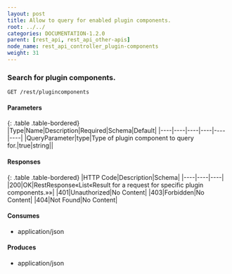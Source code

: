 ```yaml
---
layout: post
title: Allow to query for enabled plugin components.
root: ../../
categories: DOCUMENTATION-1.2.0
parent: [rest_api, rest_api_other-apis]
node_name: rest_api_controller_plugin-components
weight: 31
---
```


### Search for plugin components.
```
GET /rest/plugincomponents
```

#### Parameters

{: .table .table-bordered}
|Type|Name|Description|Required|Schema|Default|
|----|----|----|----|----|----|
|QueryParameter|type|Type of plugin component to query for.|true|string||


#### Responses

{: .table .table-bordered}
|HTTP Code|Description|Schema|
|----|----|----|
|200|OK|RestResponse«List«Result for a request for specific plugin components.»»|
|401|Unauthorized|No Content|
|403|Forbidden|No Content|
|404|Not Found|No Content|


#### Consumes

* application/json

#### Produces

* application/json

